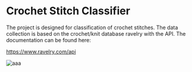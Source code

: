 # Crochet Stitch Classifier

The project is designed for classification of crochet stitches. 
The data collection is based on the crochet/knit database ravelry with the API.
The documentation can be found here: 

https://www.ravelry.com/api

![aaa](https://github.com/aysebren/crochet_recognizer/assets/95339622/6cb9293c-b389-46a4-aca0-94adac3ca504)
